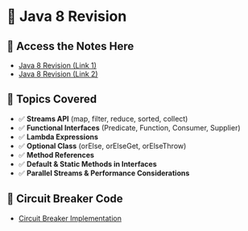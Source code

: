 # 📌 Java 8 Revision  

## 🔗 Access the Notes Here  
- [Java 8 Revision (Link 1)](https://app.eraser.io/workspace/2GwYcxVzmNWygE3pcAPK)  
- [Java 8 Revision (Link 2)](https://app.eraser.io/workspace/12C2xU6eKFPzTnB0kgWU)  

## 📖 Topics Covered  
- ✅ **Streams API** (map, filter, reduce, sorted, collect)  
- ✅ **Functional Interfaces** (Predicate, Function, Consumer, Supplier)  
- ✅ **Lambda Expressions**  
- ✅ **Optional Class** (orElse, orElseGet, orElseThrow)  
- ✅ **Method References**  
- ✅ **Default & Static Methods in Interfaces**  
- ✅ **Parallel Streams & Performance Considerations**  

## 🔌 Circuit Breaker Code  
- [Circuit Breaker Implementation](https://chatgpt.com/canvas/shared/67ea4425f87c81918f8e9e93c4a549ff)  
